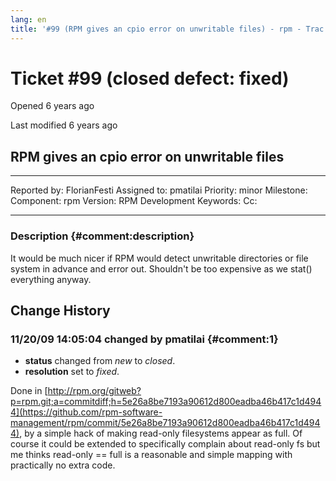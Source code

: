```yaml
---
lang: en
title: '#99 (RPM gives an cpio error on unwritable files) - rpm - Trac'
---
```


Ticket \#99 (closed defect: fixed)
==================================

Opened 6 years ago

Last modified 6 years ago

RPM gives an cpio error on unwritable files
-------------------------------------------

  -------------- -------------- -------------- -----------------
  Reported by:   FlorianFesti   Assigned to:   pmatilai
  Priority:      minor          Milestone:     
  Component:     rpm            Version:       RPM Development
  Keywords:                     Cc:            
                                               
  -------------- -------------- -------------- -----------------

### Description {#comment:description}

It would be much nicer if RPM would detect unwritable directories or
file system in advance and error out. Shouldn\'t be too expensive as we
stat() everything anyway.

Change History
--------------

### 11/20/09 14:05:04 changed by pmatilai {#comment:1}

-   **status** changed from *new* to *closed*.
-   **resolution** set to *fixed*.

Done in
[http://rpm.org/gitweb?p=rpm.git;a=commitdiff;h=5e26a8be7193a90612d800eadba46b417c1d4944](https://github.com/rpm-software-management/rpm/commit/5e26a8be7193a90612d800eadba46b417c1d4944),
by a simple hack of making read-only filesystems appear as full. Of
course it could be extended to specifically complain about read-only fs
but me thinks read-only == full is a reasonable and simple mapping with
practically no extra code.
